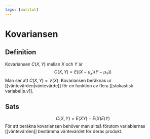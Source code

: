 ```yaml
---
tags: [matstat]
---
```

# Kovariansen

## Definition
Kovariansen $C(X,Y)$ mellan $X$ och $Y$ är $$C(X,Y) = E((X-\mu_{x})(Y-\mu_{Y}))$$
Man ser att $C(X,Y) = V(X)$. Kovariansen beräknas ur [[väntevärden|väntevärde]] för en funktion av flera [[stokastisk variabel|s.v]].

## Sats
$$C(X,Y) = E(XY) - E(X)E(Y)$$
För att beräkna kovariansen behöver man alltså förutom variablernas [[väntevärden]] bestämma väntevärdet för deras produkt.
